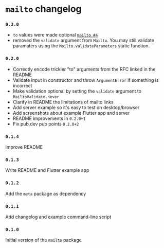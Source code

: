 # `mailto` changelog

### `0.3.0`

* `to` values were made optional [`mailto #4`](https://github.com/smaho-engineering/mailto/issues/4)
* removed the `validate` argument from `Mailto`. You may still validate paramaters using the `Mailto.validateParameters` static function.

### `0.2.0`

* Correctly encode trickier "to" arguments from the RFC linked in the README
* Validate input in constructor and throw `ArgumentError` if something is incorrect
* Make validation optional by setting the `validate` argument to `MailtoValidate.never`
* Clarify in README the limitations of mailto links
* Add server example so it's easy to test on desktop/browser
* Add screenshots about example Flutter app and server
* README improvements in `0.2.0+1`
* Fix pub.dev pub points `0.2.0+2`

### `0.1.4`

Improve README

### `0.1.3`

Write README and Flutter example app

### `0.1.2`

Add the `meta` package as dependency

### `0.1.1`

Add changelog and example command-line script

### `0.1.0`

Initial version of the `mailto` package
